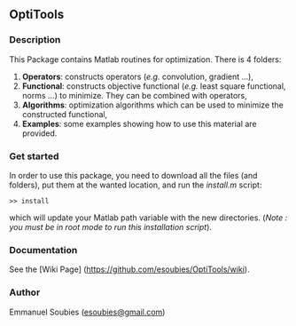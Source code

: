 ## OptiTools
### Description
  This Package contains Matlab routines for optimization. There is 4 folders:
  
1. **Operators**: constructs operators (*e.g.* convolution, gradient ...),
2. **Functional**: constructs objective functional (*e.g.* least square functional, norms ...) to minimize. They can be combined                       with operators,
3. **Algorithms**: optimization algorithms which can be used to minimize the constructed functional,
4. **Examples**: some examples showing how to use this material are provided.

### Get started
  In order to use this package, you need to download all the files (and folders), put them at the wanted location, and run the *install.m* script:
  ```
  >> install
  ```
  which will update your Matlab path variable with the new directories. (*Note : you must be in root mode to run this installation script*).
  
### Documentation

See the [Wiki Page] (https://github.com/esoubies/OptiTools/wiki).
  
### Author

  Emmanuel Soubies (esoubies@gmail.com)

